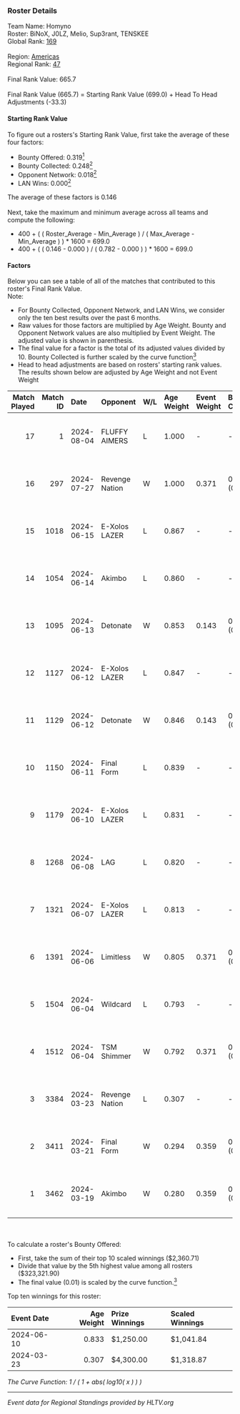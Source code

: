 ### Roster Details<br />
Team Name: Homyno<br />
Roster: BiNoX, J0LZ, Melio, Sup3rant, TENSKEE<br />
Global Rank: [169](../standings_global.md)<br />
<br />
Region: [Americas]( ../standings_americas.md)<br />
Regional Rank: [47]( ../standings_americas.md)<br />
<br />
Final Rank Value:  665.7<br />
<br />
Final Rank Value (665.7) = Starting Rank Value (699.0) + Head To Head Adjustments (-33.3)<br />

#### Starting Rank Value<br />
To figure out a rosters's Starting Rank Value, first take the average of these four factors:<br />
- Bounty Offered: 0.319[<sup>1</sup>](#table2)
- Bounty Collected: 0.248[<sup>2</sup>](#table1)
- Opponent Network: 0.018[<sup>2</sup>](#table1)
- LAN Wins: 0.000[<sup>2</sup>](#table1)

The average of these factors is 0.146<br />
<br />
Next, take the maximum and minimum average across all teams and compute the following:<br />
- 400 + ( ( Roster_Average - Min_Average ) / ( Max_Average - Min_Average ) ) * 1600 = 699.0
- 400 + ( ( 0.146 - 0.000 ) / ( 0.782 - 0.000 ) ) * 1600 = 699.0


#### Factors<br />
Below you can see a table of all of the matches that contributed to this roster's Final Rank Value.<br />
Note:<br />

- For Bounty Collected, Opponent Network, and LAN Wins, we consider only the ten best results over the past 6 months.
- Raw values for those factors are multiplied by Age Weight. Bounty and Opponent Network values are also multiplied by Event Weight. The adjusted value is shown in parenthesis.
- The final value for a factor is the total of its adjusted values divided by 10. Bounty Collected is further scaled by the curve function[<sup>3</sup>](#curveFunction)
- Head to head adjustments are based on rosters' starting rank values. The results shown below are adjusted by Age Weight and not Event Weight
<span id="table1"></span><br />


| Match Played | Match ID | Date       | Opponent       | W/L | Age Weight | Event Weight | Bounty Collected | Opponent Network | LAN Wins  | H2H Adj. | Roster                                |
| -: | -: | :- | :- | :- | :- | :- | :- | :- | :- | -: | :- |
|           17 |        1 | 2024-08-04 | FLUFFY AIMERS  | L   | 1.000      | -            | -                | -                | -         |   -13.33 | BiNoX, J0LZ, Melio, Sup3rant, TENSKEE |
|           16 |      297 | 2024-07-27 | Revenge Nation | W   | 1.000      | 0.371        | 0.007 (0.002)    | 0.101 (0.037)    | 0 (0.000) |    17.23 | BiNoX, Gabie, J0LZ, Melio, TENSKEE    |
|           15 |     1018 | 2024-06-15 | E-Xolos LAZER  | L   | 0.867      | -            | -                | -                | -         |    -9.15 | Gabie, J0LZ, Melio, TENSKEE, YuZ      |
|           14 |     1054 | 2024-06-14 | Akimbo         | L   | 0.860      | -            | -                | -                | -         |    -9.01 | Gabie, J0LZ, Melio, TENSKEE, YuZ      |
|           13 |     1095 | 2024-06-13 | Detonate       | W   | 0.853      | 0.143        | 0.000 (0.000)    | 0.073 (0.009)    | 0 (0.000) |     8.25 | Gabie, J0LZ, Melio, TENSKEE, YuZ      |
|           12 |     1127 | 2024-06-12 | E-Xolos LAZER  | L   | 0.847      | -            | -                | -                | -         |    -9.38 | Gabie, J0LZ, Melio, TENSKEE, YuZ      |
|           11 |     1129 | 2024-06-12 | Detonate       | W   | 0.846      | 0.143        | 0.000 (0.000)    | 0.073 (0.009)    | 0 (0.000) |     7.89 | Gabie, J0LZ, Melio, TENSKEE, YuZ      |
|           10 |     1150 | 2024-06-11 | Final Form     | L   | 0.839      | -            | -                | -                | -         |   -14.67 | Gabie, J0LZ, Melio, TENSKEE, YuZ      |
|            9 |     1179 | 2024-06-10 | E-Xolos LAZER  | L   | 0.831      | -            | -                | -                | -         |   -10.38 | Gabie, J0LZ, Melio, TENSKEE, YuZ      |
|            8 |     1268 | 2024-06-08 | LAG            | L   | 0.820      | -            | -                | -                | -         |    -8.75 | Gabie, J0LZ, Melio, TENSKEE, YuZ      |
|            7 |     1321 | 2024-06-07 | E-Xolos LAZER  | L   | 0.813      | -            | -                | -                | -         |   -11.44 | Gabie, J0LZ, Melio, TENSKEE, YuZ      |
|            6 |     1391 | 2024-06-06 | Limitless      | W   | 0.805      | 0.371        | 0.001 (0.000)    | 0.167 (0.050)    | 0 (0.000) |     9.15 | Gabie, J0LZ, Melio, TENSKEE, YuZ      |
|            5 |     1504 | 2024-06-04 | Wildcard       | L   | 0.793      | -            | -                | -                | -         |    -5.61 | Gabie, J0LZ, Melio, TENSKEE, YuZ      |
|            4 |     1512 | 2024-06-04 | TSM Shimmer    | W   | 0.792      | 0.371        | 0.020 (0.006)    | 0.199 (0.058)    | 0 (0.000) |    12.69 | Gabie, J0LZ, Melio, TENSKEE, YuZ      |
|            3 |     3384 | 2024-03-23 | Revenge Nation | L   | 0.307      | -            | -                | -                | -         |    -4.80 | Gabie, J0LZ, Melio, TENSKEE, YuZ      |
|            2 |     3411 | 2024-03-21 | Final Form     | W   | 0.294      | 0.359        | 0.003 (0.000)    | 0.066 (0.007)    | 0 (0.000) |     3.99 | Gabie, J0LZ, Melio, TENSKEE, YuZ      |
|            1 |     3462 | 2024-03-19 | Akimbo         | W   | 0.280      | 0.359        | 0.003 (0.000)    | 0.075 (0.008)    | 0 (0.000) |     3.97 | Gabie, J0LZ, Melio, TENSKEE, YuZ      |

<br />
<span id="table2"></span><br />
To calculate a roster's Bounty Offered:<br />

- First, take the sum of their top 10 scaled winnings ($2,360.71)
- Divide that value by the 5th highest value among all rosters ($323,321.90)
- The final value (0.01) is scaled by the curve function.[<sup>3</sup>](#curveFunction)

Top ten winnings for this roster:<br />

| Event Date | Age Weight | Prize Winnings | Scaled Winnings |
| :- | -: | :- | :- |
| 2024-06-10 |      0.833 | $1,250.00      | $1,041.84       |
| 2024-03-23 |      0.307 | $4,300.00      | $1,318.87       |


<span id="curveFunction"></span>_The Curve Function: 1 / ( 1 + abs( log10( x ) ) )_<br />

---
_Event data for Regional Standings provided by HLTV.org_<br />
